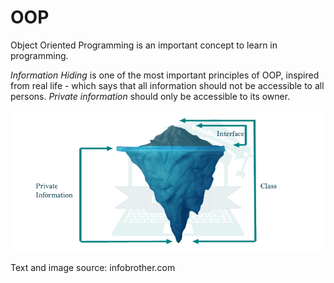 # OOP

Object Oriented Programming is an important concept to learn in programming.

_Information Hiding_ is one of the most important principles of OOP, inspired from real life - which says that all information should not be accessible to all persons. _Private information_ should only be accessible to its owner.

![](information-hiding.png)

Text and image source: infobrother.com
